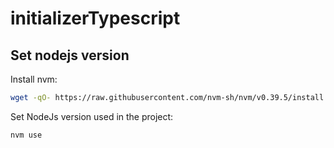 # initializerTypescript

## Set nodejs version

Install nvm:

```sh
wget -qO- https://raw.githubusercontent.com/nvm-sh/nvm/v0.39.5/install.sh | bash
```

Set NodeJs version used in the project:

```sh
nvm use
```
